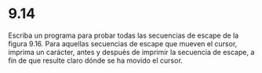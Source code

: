 # 9.14

Escriba un programa para probar todas las secuencias de escape de la figura 9.16. Para aquellas secuencias de escape que mueven el cursor, imprima un carácter, antes y después de imprimir la secuencia de escape, a fin de que resulte claro dónde se ha movido el cursor.
